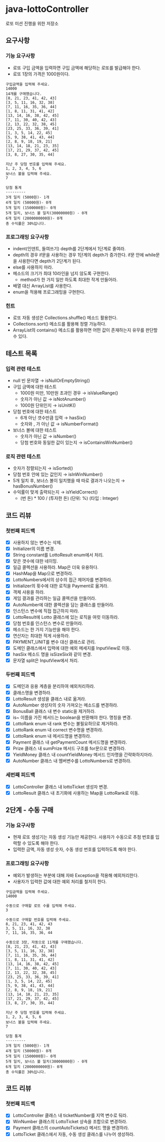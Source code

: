 # java-lottoController
로또 미션 진행을 위한 저장소

## 요구사항

### 기능 요구사항
- 로또 구입 금액을 입력하면 구입 금액에 해당하는 로또를 발급해야 한다.
- 로또 1장의 가격은 1000원이다.
```
구입금액을 입력해 주세요.
14000
14개를 구매했습니다.
[8, 21, 23, 41, 42, 43]
[3, 5, 11, 16, 32, 38]
[7, 11, 16, 35, 36, 44]
[1, 8, 11, 31, 41, 42]
[13, 14, 16, 38, 42, 45]
[7, 11, 30, 40, 42, 43]
[2, 13, 22, 32, 38, 45]
[23, 25, 33, 36, 39, 41]
[1, 3, 5, 14, 22, 45]
[5, 9, 38, 41, 43, 44]
[2, 8, 9, 18, 19, 21]
[13, 14, 18, 21, 23, 35]
[17, 21, 29, 37, 42, 45]
[3, 8, 27, 30, 35, 44]

지난 주 당첨 번호를 입력해 주세요.
1, 2, 3, 4, 5, 6
보너스 볼을 입력해 주세요.
7

당첨 통계
---------
3개 일치 (5000원)- 1개
4개 일치 (50000원)- 0개
5개 일치 (1500000원)- 0개
5개 일치, 보너스 볼 일치(30000000원) - 0개
6개 일치 (2000000000원)- 0개
총 수익률은 30%입니다.
```

### 프로그래밍 요구사항
- indent(인덴트, 들여쓰기) depth를 2단계에서 1단계로 줄여라.
- depth의 경우 if문을 사용하는 경우 1단계의 depth가 증가한다. if문 안에 while문을 사용한다면 depth가 2단계가 된다.
- else를 사용하지 마라.
- 메소드의 크기가 최대 10라인을 넘지 않도록 구현한다.
    - method가 한 가지 일만 하도록 최대한 작게 만들어라.
- 배열 대신 ArrayList를 사용한다.
- enum을 적용해 프로그래밍을 구현한다.

### 힌트
- 로또 자동 생성은 Collections.shuffle() 메소드 활용한다.
- Collections.sort() 메소드를 활용해 정렬 가능하다.
- ArrayList의 contains() 메소드를 활용하면 어떤 값이 존재하는지 유무를 판단할 수 있다.

## 테스트 목록

### 입력 관련 테스트

- null 빈 문자열 → isNullOrEmptyString()
- 구입 금액에 대한 테스트
    - 1000원 미만, 10만원 초과인 경우 → isValueRange()
    - 숫자가 아닌 값 → isNotAnumber()
    - 1000원 단위인지 → isUnitK()
- 당첨 번호에 대한 테스트
    - 6개 아닌 갯수만큼 입력 → hasSix()
    - 숫자와 , 가 아닌 값 → isNumberFormat()
- 보너스 볼에 대한 테스트
    - 숫자가 아닌 값 → isNumber()
    - 당첨 번호와 동일한 값이 있는지 → isContainsWinNumber()

### 로직 관련 테스트

- 숫자가 정렬되는지 → isSorted()
- 당첨 번호 안에 있는 값인지 → isInWinNumber()
- 5개 일치 후, 보너스 볼이 일치했을 때 따로 결과가 나오는지 → hasBonusNumber()
- 수익률이 맞게 출력되는지 → isYieldCorrect()
    - (번 돈) * 100 / (투자한 돈)  (단위: %) (타입 : Integer)
    
## 코드 리뷰
### 첫번째 피드백
- [x] 사용하지 않는 변수는 삭제.
- [x] Initializer의 이름 변경.
- [x] String constant를 LottoResult enum에서 처리.
- [x] 맞은 갯수에 대한 네이밍.
- [x] 일급 콜렉션을 사용하라. Map은 더욱 유용하다.
- [x] HashMap을 Map으로 변경하라.
- [x] LottoNumbers에서의 상수의 접근 제어자를 변경하라.
- [x] Initializer의 횟수에 대한 로직을 Payment로 옮겨라.
- [x] 객체 사용을 하라.
- [x] 게임 결과를 관리하는 일급 콜렉션을 만들어라.
- [x] AutoNumber에 대한 콜렉션을 담는 클래스를 만들어라.
- [x] 인스턴스 변수에 직접 접근하지 마라.
- [x] LottoResult에 Lotto 클래스에 있는 로직을 여럿 이동하라.
- [x] 당첨 번호를 인스턴스 변수로 만들어라.
- [x] 메소드는 한 가지 기능만을 해야 한다.
- [x] 연산자는 최대한 적게 사용하라.
- [x] PAYMENT_UNIT를 변수 대신 클래스로 관리.
- [x] 도메인 클래스에서 입력에 대한 예외 메세지를 InputView로 이동.
- [x] hasSix 메소드 명을 isSizeSix와 같이 변경.
- [x] 문자열 split은 InputView에서 처리.

### 두번째 피드백
- [x] 도메인과 응용 계층을 분리하여 예외처리하라.
- [x] 클래스명을 변경하라.
- [x] LottoResult 생성을 클래스 내로 옮겨라.
- [x] AutoNumber 생성자의 숫자 가져오는 메소드를 변경하라.
- [x] BonusBall 클래스 내 변수 static을 제거하라.
- [x] is~ 이름을 가진 메서드는 boolean을 반환해야 한다. 명칭을 변경.
- [x] LottoRank enum 내 rank 변수는 불필요하므로 제거하라.
- [x] LottoRank enum 내 correct 변수명을 변경하라.
- [x] LottoRank enum 내 메서드명을 변경하라.
- [x] Payment 클래스 내 getPaymentCount 메서드명을 변경하라.
- [x] Prize 클래스 내 sumPrize 메서드 구조를 for문으로 변경하라.
- [x] YieldMoney 클래스 내 countYieldMoney 메서드 인자명을 간략화하지마라.
- [x] AutoNumber 클래스 내 멤버변수를 LottoNumbers로 변경하라.

### 세번째 피드백
- [x] LottoController 클래스 내 lottoTicket 생성자 변경.
- [x] LottoResult 클래스 내 초기화에 사용하는 Map을 LottoRank로 이동.

## 2단계 - 수동 구매

### 기능 요구사항
- 현재 로또 생성기는 자동 생성 기능만 제공한다. 사용자가 수동으로 추첨 번호를 입력할 수 있도록 해야 한다.
- 입력한 금액, 자동 생성 숫자, 수동 생성 번호를 입력하도록 해야 한다.

### 프로그래밍 요구사항
- 예외가 발생하는 부분에 대해 자바 Exception을 적용해 예외처리한다.
- 사용자가 입력한 값에 대한 예외 처리를 철저히 한다.
```
구입금액을 입력해 주세요.
14000

수동으로 구매할 로또 수를 입력해 주세요.
3

수동으로 구매할 번호를 입력해 주세요.
8, 21, 23, 41, 42, 43
3, 5, 11, 16, 32, 38
7, 11, 16, 35, 36, 44

수동으로 3장, 자동으로 11개를 구매했습니다.
[8, 21, 23, 41, 42, 43]
[3, 5, 11, 16, 32, 38]
[7, 11, 16, 35, 36, 44]
[1, 8, 11, 31, 41, 42]
[13, 14, 16, 38, 42, 45]
[7, 11, 30, 40, 42, 43]
[2, 13, 22, 32, 38, 45]
[23, 25, 33, 36, 39, 41]
[1, 3, 5, 14, 22, 45]
[5, 9, 38, 41, 43, 44]
[2, 8, 9, 18, 19, 21]
[13, 14, 18, 21, 23, 35]
[17, 21, 29, 37, 42, 45]
[3, 8, 27, 30, 35, 44]

지난 주 당첨 번호를 입력해 주세요.
1, 2, 3, 4, 5, 6
보너스 볼을 입력해 주세요.
7

당첨 통계
---------
3개 일치 (5000원)- 1개
4개 일치 (50000원)- 0개
5개 일치 (1500000원)- 0개
5개 일치, 보너스 볼 일치(30000000원) - 0개
6개 일치 (2000000000원)- 0개
총 수익률은 30%입니다.
```

## 코드 리뷰
### 첫번째 피드백
- [x] LottoController 클래스 내 ticketNumber를 지역 변수로 둬라.
- [x] WinNumber 클래스의 LottoTicket 상속을 조합으로 변경하라.
- [x] Payment 클래스의 countAutoTickets() 메서드 명을 변경하라.
- [x] LottoTicket 클래스에서 자동, 수동 생성 클래스를 나누어 생성하라.